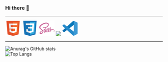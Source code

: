 ### Hi there 👋
___
<div>
  <img height="50px" src="https://github.com/devicons/devicon/blob/master/icons/html5/html5-original.svg">
  <img height="50px" src="https://github.com/devicons/devicon/blob/master/icons/css3/css3-original.svg">
  <img height="50px" src="https://github.com/devicons/devicon/blob/master/icons/sass/sass-original.svg">
  <img height="50px" src="https://cdn.worldvectorlogo.com/logos/sublime-text.svg">
  <img height="50px" src="https://github.com/devicons/devicon/blob/master/icons/vscode/vscode-original.svg">
</div>

___

![Anurag's GitHub stats](https://github-readme-stats.vercel.app/api?username=chudickgumanoid&show_icons=true&theme=radical)
</br>
![Top Langs](https://github-readme-stats.vercel.app/api/top-langs/?username=chudickgumanoid&layout=compact)


<!--
**chudickgumanoid/chudickgumanoid** is a ✨ _special_ ✨ repository because its `README.md` (this file) appears on your GitHub profile.

Here are some ideas to get you started:

- 🔭 I’m currently working on ...
- 🌱 I’m currently learning ...
- 👯 I’m looking to collaborate on ...
- 🤔 I’m looking for help with ...
- 💬 Ask me about ...
- 📫 How to reach me: ...
- 😄 Pronouns: ...
- ⚡ Fun fact: ...
-->
